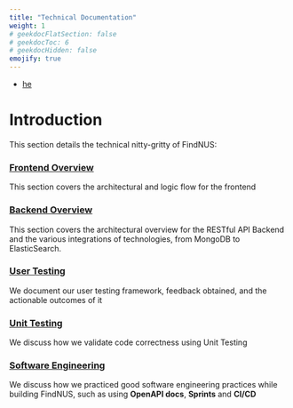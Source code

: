 ```yaml
---
title: "Technical Documentation"
weight: 1
# geekdocFlatSection: false
# geekdocToc: 6
# geekdocHidden: false
emojify: true
---
```

- [he](#he)

# Introduction
This section details the technical nitty-gritty of FindNUS:

### [Frontend Overview](/technical/frontend)
This section covers the architectural and logic flow for the frontend

### [Backend Overview](/technical/backed)
This section covers the architectural overview for the RESTful API Backend and the various integrations of technologies, from MongoDB to ElasticSearch.

### [User Testing](/technical/usertesting)
We document our user testing framework, feedback obtained, and the actionable outcomes of it

### [Unit Testing](/technical/unittesting)
We discuss how we validate code correctness using Unit Testing

### [Software Engineering](/technical/swe)
We discuss how we practiced good software engineering practices while building FindNUS, such as using **OpenAPI docs**, **Sprints** and **CI/CD**